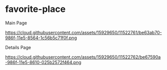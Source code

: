 # favorite-place

Main Page

https://cloud.githubusercontent.com/assets/15929650/11522761/be63ab70-986f-11e5-8564-1c56b5c71f0f.png

Details Page

https://cloud.githubusercontent.com/assets/15929650/11522762/be67590a-986f-11e5-8610-025b2572f464.png
